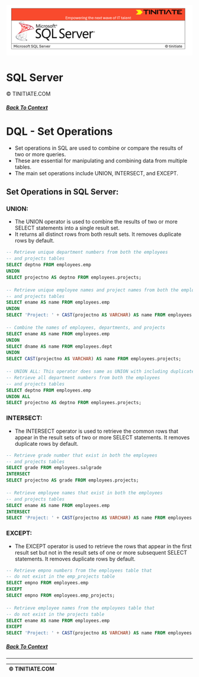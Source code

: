 ![SQL Server Tinitiate Image](sqlservericon.png)

# SQL Server
&copy; TINITIATE.COM

##### [Back To Context](./README.md)

# DQL - Set Operations
* Set operations in SQL are used to combine or compare the results of two or more queries.
* These are essential for manipulating and combining data from multiple tables.
* The main set operations include UNION, INTERSECT, and EXCEPT.

## Set Operations in SQL Server:
### UNION:
* The UNION operator is used to combine the results of two or more SELECT statements into a single result set.
* It returns all distinct rows from both result sets. It removes duplicate rows by default.
```sql
-- Retrieve unique department numbers from both the employees
-- and projects tables
SELECT deptno FROM employees.emp
UNION
SELECT projectno AS deptno FROM employees.projects;

-- Retrieve unique employee names and project names from both the employees
-- and projects tables
SELECT ename AS name FROM employees.emp
UNION
SELECT 'Project: ' + CAST(projectno AS VARCHAR) AS name FROM employees.projects;

-- Combine the names of employees, departments, and projects
SELECT ename AS name FROM employees.emp
UNION
SELECT dname AS name FROM employees.dept
UNION
SELECT CAST(projectno AS VARCHAR) AS name FROM employees.projects;

-- UNION ALL: This operator does same as UNION with including duplicate rows
-- Retrieve all department numbers from both the employees
-- and projects tables
SELECT deptno FROM employees.emp
UNION ALL
SELECT projectno AS deptno FROM employees.projects;
```
### INTERSECT:
* The INTERSECT operator is used to retrieve the common rows that appear in the result sets of two or more SELECT statements. It removes duplicate rows by default.
```sql
-- Retrieve grade number that exist in both the employees
-- and projects tables
SELECT grade FROM employees.salgrade
INTERSECT
SELECT projectno AS grade FROM employees.projects;

-- Retrieve employee names that exist in both the employees
-- and projects tables
SELECT ename AS name FROM employees.emp
INTERSECT
SELECT 'Project: ' + CAST(projectno AS VARCHAR) AS name FROM employees.projects;
```
### EXCEPT:
* The EXCEPT operator is used to retrieve the rows that appear in the first result set but not in the result sets of one or more subsequent SELECT statements. It removes duplicate rows by default.
```sql
-- Retrieve empno numbers from the employees table that
-- do not exist in the emp_projects table
SELECT empno FROM employees.emp
EXCEPT
SELECT empno FROM employees.emp_projects;

-- Retrieve employee names from the employees table that
-- do not exist in the projects table
SELECT ename AS name FROM employees.emp
EXCEPT
SELECT 'Project: ' + CAST(projectno AS VARCHAR) AS name FROM employees.projects;
```

##### [Back To Context](./README.md)
***
| &copy; TINITIATE.COM |
|----------------------|
